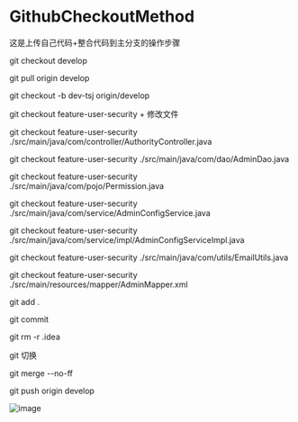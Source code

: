 # GithubCheckoutMethod
这是上传自己代码+整合代码到主分支的操作步骤

git checkout develop

git pull origin develop

git checkout -b dev-tsj origin/develop

git checkout feature-user-security + 修改文件

git checkout feature-user-security ./src/main/java/com/controller/AuthorityController.java

git checkout feature-user-security ./src/main/java/com/dao/AdminDao.java

git checkout feature-user-security ./src/main/java/com/pojo/Permission.java

git checkout feature-user-security ./src/main/java/com/service/AdminConfigService.java

git checkout feature-user-security ./src/main/java/com/service/impl/AdminConfigServiceImpl.java

git checkout feature-user-security ./src/main/java/com/utils/EmailUtils.java

git checkout feature-user-security ./src/main/resources/mapper/AdminMapper.xml

git add . 

git commit 

git rm -r  .idea

git 切换

git merge --no-ff

git push origin develop

![image](https://https://github.com/tang-world/GithubCheckoutMethod/blob/main/git思维导图.png)
